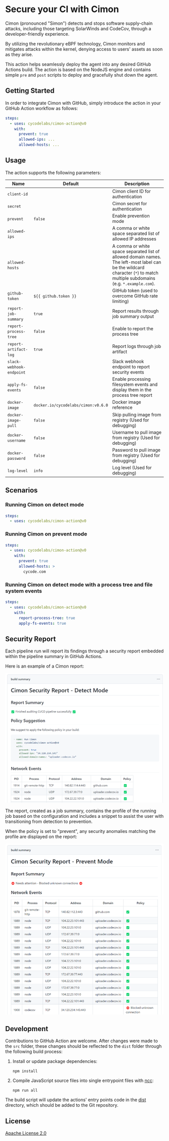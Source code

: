 # Secure your CI with Cimon

Cimon (pronounced "Simon") detects and stops software supply-chain attacks, including those targeting SolarWinds and CodeCov, through a developer-friendly experience.

By utilizing the revolutionary eBPF technology, Cimon monitors and mitigates attacks within the kernel, denying access to users' assets as soon as they arise.

This action helps seamlessly deploy the agent into any desired GitHub Actions build. The action is based on the NodeJS engine and contains simple `pre` and `post` scripts to deploy and gracefully shut down the agent.

## Getting Started

In order to integrate Cimon with GitHub, simply introduce the action in your GitHub Action workflow as follows:

``` yaml
steps:
  - uses: cycodelabs/cimon-action@v0
    with:
      prevent: true
      allowed-ips: ...
      allowed-hosts: ...
```

## Usage

The action supports the following parameters:

| Name                     | Default                             | Description                                                                                                                                                                 |
|--------------------------|-------------------------------------|-----------------------------------------------------------------------------------------------------------------------------------------------------------------------------|
| `client-id`              |                                     | Cimon client ID for authentication                                                                                                                                          |
| `secret`                 |                                     | Cimon secret for authentication                                                                                                                                             |
| `prevent`                | `false`                             | Enable prevention mode                                                                                                                                                      |
| `allowed-ips`            |                                     | A comma or white space separated list of allowed IP addresses                                                                                                               |
| `allowed-hosts`          |                                     | A comma or white space separated list of allowed domain names. The left-most label can be the wildcard character (`*`) to match multiple subdomains (e.g. `*.example.com`). |
| `github-token`           | `${{ github.token }}`               | GitHub token (used to overcome GitHub rate limiting)                                                                                                                        |
| `report-job-summary`     | `true`                              | Report results through job summary output                                                                                                                                   |
| `report-process-tree`    | `false`                             | Enable to report the process tree                                                                                                                                           |
| `report-artifact-log`    | `true`                              | Report logs through job artifact                                                                                                                                            |
| `slack-webhook-endpoint` |                                     | Slack webhook endpoint to report security events                                                                                                                            |
| `apply-fs-events`        | `false`                             | Enable processing filesystem events and display them in the process tree report                                                                                             |
| `docker-image`           | `docker.io/cycodelabs/cimon:v0.6.0` | Docker image reference                                                                                                                                                      |
| `docker-image-pull`      | `false`                             | Skip pulling image from registry (Used for debugging)                                                                                                                       |
| `docker-username`        | `false`                             | Username to pull image from registry (Used for debugging)                                                                                                                   |
| `docker-password`        | `false`                             | Password to pull image from registry (Used for debugging)                                                                                                                   |
| `log-level`              | `info`                              | Log level (Used for debugging)                                                                                                                                              |

## Scenarios

### Running Cimon on detect mode

``` yaml
steps:
  - uses: cycodelabs/cimon-action@v0
```

### Running Cimon on prevent mode

``` yaml
steps:
  - uses: cycodelabs/cimon-action@v0
    with:
      prevent: true
      allowed-hosts: >
        cycode.com
```

### Running Cimon on detect mode with a process tree and file system events

``` yaml
steps:
  - uses: cycodelabs/cimon-action@v0
    with:
      report-process-tree: true
      apply-fs-events: true
```
## Security Report

Each pipeline run will report its findings through a security report embedded within the pipeline summary in GitHub Actions. 

Here is an example of a Cimon report:

![](./pics/detect-report.png)

The report, created as a job summary, contains the profile of the running job based on the configuration and includes a snippet to assist the user with transitioning from detection to prevention.

When the policy is set to "prevent", any security anomalies matching the profile are displayed on the report:

![](./pics/prevent-report.png)

## Development

Contributions to GitHub Action are welcome. After changes were made to the `src` folder, these changes should be reflected to the `dist` folder through the following build process:

1. Install or update package dependencies:
   ```
   npm install
   ```
2. Compile JavaScript source files into single entrypoint files with [ncc]:
   ```
   npm run all
   ```

The build script will update the actions' entry points code in the [dist](dist) directory, which should be added to the Git repository.

[ncc]: https://github.com/vercel/ncc

## License

[Apache License 2.0](./LICENSE.md)